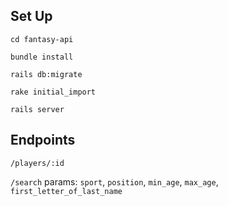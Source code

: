 ## Set Up

`cd fantasy-api`

`bundle install`

`rails db:migrate`

`rake initial_import`

`rails server`

## Endpoints

`/players/:id`

`/search` params: `sport`, `position`, `min_age`, `max_age`, `first_letter_of_last_name`